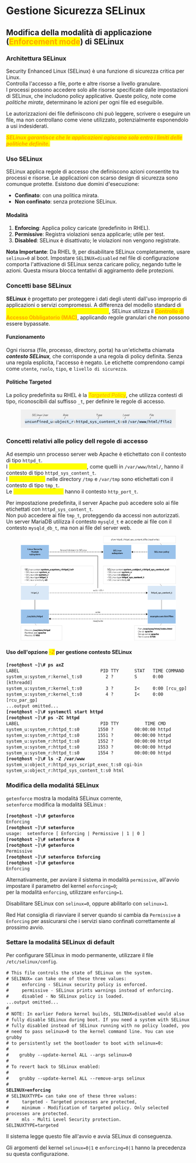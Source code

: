 # Gestione Sicurezza SELinux

## Modifica della modalità di applicazione (<mark style="color:orange;">Enforcement mode</mark>) di SELinux

### Architettura SELinux

Security Enhanced Linux (SELinux) è una funzione di sicurezza critica per Linux. \
Controlla l'accesso a file, porte e altre risorse a livello granulare. \
I processi possono accedere solo alle risorse specificate dalle impostazioni di SELinux, che includono policy applicative. Queste policy, note come _politiche mirate_, determinano le azioni per ogni file ed eseguibile.&#x20;

Le autorizzazioni dei file definiscono chi può leggere, scrivere o eseguire un file, ma non controllano come viene utilizzato, potenzialmente esponendolo a usi indesiderati.&#x20;

_<mark style="color:orange;">**SELinux garantisce che le applicazioni agiscano solo entro i limiti delle politiche definite.**</mark>_

### Uso SELinux

SELinux applica regole di accesso che definiscono azioni consentite tra processi e risorse. Le applicazioni con scarso design di sicurezza sono comunque protette. Esistono due domini d'esecuzione:

* **Confinato**: con una politica mirata.
* **Non confinato**: senza protezione SELinux.

#### Modalità

1. **Enforcing**: Applica policy caricate (predefinito in RHEL).
2. **Permissive**: Registra violazioni senza applicarle; utile per test.
3. **Disabled**: SELinux è disattivato; le violazioni non vengono registrate.

**Nota Importante**: Da RHEL 9, per disabilitare SELinux completamente, usare `selinux=0` al boot. Impostare `SELINUX=disabled` nel file di configurazione comporta l'attivazione di SELinux senza caricare policy, negando tutte le azioni. Questa misura blocca tentativi di aggiramento delle protezioni.

### Concetti base SELinux

**SELinux** è progettato per proteggere i dati degli utenti dall'uso improprio di applicazioni o servizi compromessi. A differenza del modello standard di <mark style="color:yellow;">**Controllo di Accesso Discrezionale (DAC)**</mark>, SELinux utilizza il <mark style="color:orange;">**Controllo di Accesso Obbligatorio (MAC)**</mark>, applicando regole granulari che non possono essere bypassate.

#### Funzionamento

Ogni risorsa (file, processo, directory, porta) ha un'etichetta chiamata _**contesto SELinux**,_ che corrisponde a una regola di policy definita. Senza una regola esplicita, l'accesso è negato. Le etichette comprendono campi come `utente`, `ruolo`, `tipo`, e `livello di sicurezza`.

#### Politiche Targeted

La policy predefinita su RHEL è la _<mark style="color:orange;">Targeted Policy</mark>_, che utilizza contesti di tipo, riconoscibili dal suffisso `_t`, per definire le regole di accesso.

<figure><img src="../.gitbook/assets/image (2).png" alt=""><figcaption></figcaption></figure>

### Concetti relativi alle policy dell regole di accesso

Ad esempio unn processo server web Apache è etichettato con il contesto di tipo `httpd_t`. \
I <mark style="color:yellow;">file e le directory del server web</mark>, come quelli in `/var/www/html/`, hanno il contesto di tipo `httpd_sys_content_t`. \
I <mark style="color:yellow;">file temporanei</mark> nelle directory `/tmp` e `/var/tmp` sono etichettati con il contesto di tipo `tmp_t`. \
Le <mark style="color:yellow;">porte del server web</mark> hanno il contesto `http_port_t`.

Per impostazione predefinita, il server Apache può accedere solo ai file etichettati con `httpd_sys_content_t`. \
Non può accedere ai file `tmp_t`, proteggendo da accessi non autorizzati. \
Un server MariaDB utilizza il contesto `mysqld_t` e accede ai file con il contesto `mysqld_db_t`, ma non ai file del server web.

<figure><img src="../.gitbook/assets/image (1) (1) (1).png" alt="diagramma di flusso SELinux "><figcaption></figcaption></figure>

#### Uso dell'opzione _<mark style="color:orange;">-Z</mark>_ per gestione contesto SELinux

<pre class="language-bash"><code class="lang-bash"><strong>[root@host ~]\# ps axZ
</strong>LABEL                               PID TTY      STAT   TIME COMMAND
system_u:system_r:kernel_t:s0         2 ?        S      0:00 [kthreadd]
system_u:system_r:kernel_t:s0         3 ?        I&#x3C;     0:00 [rcu_gp]
system_u:system_r:kernel_t:s0         4 ?        I&#x3C;     0:00 [rcu_par_gp]
...output omitted...
<strong>[root@host ~]\# systemctl start httpd
</strong><strong>[root@host ~]\# ps -ZC httpd
</strong>LABEL                               PID TTY          TIME CMD
system_u:system_r:httpd_t:s0       1550 ?        00:00:00 httpd
system_u:system_r:httpd_t:s0       1551 ?        00:00:00 httpd
system_u:system_r:httpd_t:s0       1552 ?        00:00:00 httpd
system_u:system_r:httpd_t:s0       1553 ?        00:00:00 httpd
system_u:system_r:httpd_t:s0       1554 ?        00:00:00 httpd
<strong>[root@host ~]\# ls -Z /var/www
</strong>system_u:object_r:httpd_sys_script_exec_t:s0 cgi-bin
system_u:object_r:httpd_sys_content_t:s0 html
</code></pre>

### Modifica della modalitá SELinux

`getenforce` mostra la modalitá SELinux corrente, \
`setenforce` modifica la modalitá SELinux :&#x20;

<pre class="language-bash"><code class="lang-bash"><strong>[root@host ~]\# getenforce
</strong>Enforcing
<strong>[root@host ~]\# setenforce
</strong>usage:  setenforce [ Enforcing | Permissive | 1 | 0 ]
<strong>[root@host ~]\# setenforce 0
</strong><strong>[root@host ~]\# getenforce
</strong>Permissive
<strong>[root@host ~]\# setenforce Enforcing
</strong><strong>[root@host ~]\# getenforce
</strong>Enforcing
</code></pre>

Alternativamente, per avviare il sistema in modalità `permissive`, all'avvio impostare il parametro del kernel `enforcing=0`; \
per la modalità `enforcing`, utilizzare `enforcing=1`.&#x20;

Disabilitare SELinux con `selinux=0`, oppure abilitarlo con `selinux=1`.&#x20;

Red Hat consiglia di riavviare il server quando si cambia da `Permissive` a `Enforcing` per assicurarsi che i servizi siano confinati correttamente al prossimo avvio.

### Settare la modalitá SELinux di default

Per configurare SELinux in modo permanente, utilizzare il file `/etc/selinux/config`.

<pre class="language-bash"><code class="lang-bash"># This file controls the state of SELinux on the system.
# SELINUX= can take one of these three values:
#     enforcing - SELinux security policy is enforced.
#     permissive - SELinux prints warnings instead of enforcing.
#     disabled - No SELinux policy is loaded.
...output omitted...
#
# NOTE: In earlier Fedora kernel builds, SELINUX=disabled would also
# fully disable SELinux during boot. If you need a system with SELinux
# fully disabled instead of SELinux running with no policy loaded, you
# need to pass selinux=0 to the kernel command line. You can use grubby
# to persistently set the bootloader to boot with selinux=0:
#
#    grubby --update-kernel ALL --args selinux=0
#
# To revert back to SELinux enabled:
#
#    grubby --update-kernel ALL --remove-args selinux
#
<strong>SELINUX=enforcing
</strong># SELINUXTYPE= can take one of these three values:
#     targeted - Targeted processes are protected,
#     minimum - Modification of targeted policy. Only selected processes are protected.
#     mls - Multi Level Security protection.
SELINUXTYPE=targeted
</code></pre>

Il sistema legge questo file all'avvio e avvia SELinux di conseguenza.&#x20;

Gli argomenti del kernel `selinux=0|1` e `enforcing=0|1` hanno la precedenza su questa configurazione.
